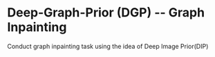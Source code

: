 # Deep-Graph-Prior (DGP) -- Graph Inpainting
Conduct graph inpainting task using the idea of Deep Image Prior(DIP)
